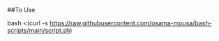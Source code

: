 ##To Use

bash <(curl -s https://raw.githubusercontent.com/osama-mousa/bash-scripts/main/script.sh)
